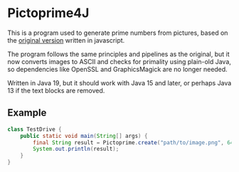 # Pictoprime4J

This is a program used to generate prime numbers from pictures, based on the 
[original version](https://github.com/TotalTechGeek/pictoprime) written in javascript.

The program follows the same principles and pipelines as the original, but it now converts images to ASCII and checks
for primality using plain-old Java, so dependencies like OpenSSL and GraphicsMagick are no longer needed.

Written in Java 19, but it should work with Java 15 and later, or perhaps Java 13 if the text blocks are removed.

## Example
```java
class TestDrive {
    public static void main(String[] args) {
        final String result = Pictoprime.create("path/to/image.png", 64, 0.9f, true);
        System.out.println(result);
    }
}
```
